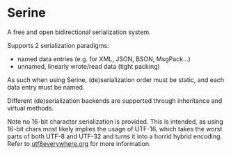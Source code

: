 # Serine
A free and open bidirectional serialization system.

Supports 2 serialization paradigms:

* named data entries (e.g. for XML, JSON, BSON, MsgPack...)
* unnamed, linearly wrote/read data (tight packing)

As such when using Serine, (de)serialization order must be static, and each data entry must be
named.

Different (de)serialization backends are supported through inheritance and virtual methods.

Note no 16-bit character serialization is provided. This is intended, as using 16-bit chars most
likely implies the usage of UTF-16, which takes the worst parts of both UTF-8 and UTF-32 and turns
it into a horrid hybrid encoding.
Refer to [utf8everywhere.org](http://utf8everywhere.org/) for more information.
